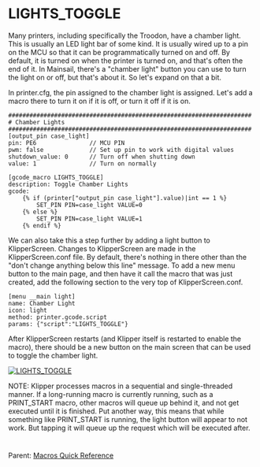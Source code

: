 # LIGHTS_TOGGLE
Many printers, including specifically the Troodon, have a chamber light. This is usually an LED light bar of some kind. It is usually wired up to a pin on the MCU so that it can be programmatically turned on and off. By default, it is turned on when the printer is turned on, and that's
often the end of it. In Mainsail, there's a "chamber light" button you can use to turn the light on or off, but that's about it. So let's expand on that a bit.

In printer.cfg, the pin assigned to the chamber light is assigned. Let's add a macro there to turn it on if it is off, or turn it off if it is on.

```
#####################################################################
# Chamber Lights
#####################################################################
[output_pin case_light]
pin: PE6               // MCU PIN
pwm: false             // Set up pin to work with digital values
shutdown_value: 0      // Turn off when shutting down
value: 1               // Turn on normally

[gcode_macro LIGHTS_TOGGLE]
description: Toggle Chamber Lights
gcode:
    {% if (printer["output_pin case_light"].value)|int == 1 %}
        SET_PIN PIN=case_light VALUE=0
    {% else %}
        SET_PIN PIN=case_light VALUE=1
    {% endif %}
```

We can also take this a step further by adding a light button to KlipperScreen. Changes to KlipperScreen are made in the KlipperScreen.conf file. By default, there's nothing in there other than the "don't change anything below this line" message. 
To add a new menu button to the main page, and then have it call the macro that was just created, add the following section to the very top of KlipperScreen.conf.
```
[menu __main light]
name: Chamber Light
icon: light
method: printer.gcode.script
params: {"script":"LIGHTS_TOGGLE"}
```

After KlipperScreen restarts (and Klipper itself is restarted to enable the macro), there should be a new button on the main screen that can be used to toggle the chamber light.

[![LIGHTS_TOGGLE](https://github.com/500Foods/WelcomeToTroodon/assets/41052272/e698e328-119f-48d2-8448-b3598d6212f5)](https://github.com/500Foods/WelcomeToTroodon/assets/41052272/e698e328-119f-48d2-8448-b3598d6212f5)

NOTE: Klipper processes macros in a sequential and single-threaded manner. If a long-running macro is currently running, such as a PRINT_START macro, other macros will queue up behind it, and not get executed until it is finished.
Put another way, this means that while something like PRINT_START is running, the light button will appear to not work. But tapping it will queue up the request which will be executed after.

#
Parent: [Macros Quick Reference](https://github.com/500Foods/WelcomeToTroodon#%EF%B8%8F-macros-quick-reference)
